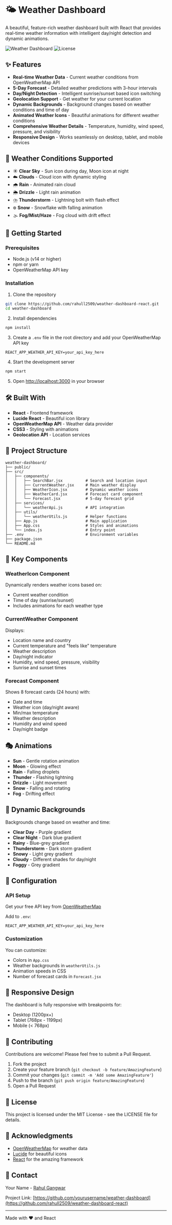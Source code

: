 # 🌤️ Weather Dashboard

A beautiful, feature-rich weather dashboard built with React that provides real-time weather information with intelligent day/night detection and dynamic animations.

![Weather Dashboard](https://img.shields.io/badge/React-18.x-blue.svg)
![License](https://img.shields.io/badge/license-MIT-green.svg)

## ✨ Features

- **Real-time Weather Data** - Current weather conditions from OpenWeatherMap API
- **5-Day Forecast** - Detailed weather predictions with 3-hour intervals
- **Day/Night Detection** - Intelligent sunrise/sunset based icon switching
- **Geolocation Support** - Get weather for your current location
- **Dynamic Backgrounds** - Background changes based on weather conditions and time of day
- **Animated Weather Icons** - Beautiful animations for different weather conditions
- **Comprehensive Weather Details** - Temperature, humidity, wind speed, pressure, and visibility
- **Responsive Design** - Works seamlessly on desktop, tablet, and mobile devices

## 🌟 Weather Conditions Supported

- ☀️ **Clear Sky** - Sun icon during day, Moon icon at night
- ☁️ **Clouds** - Cloud icon with dynamic styling
- 🌧️ **Rain** - Animated rain cloud
- 🌦️ **Drizzle** - Light rain animation
- ⛈️ **Thunderstorm** - Lightning bolt with flash effect
- ❄️ **Snow** - Snowflake with falling animation
- 🌫️ **Fog/Mist/Haze** - Fog cloud with drift effect

## 🚀 Getting Started

### Prerequisites

- Node.js (v14 or higher)
- npm or yarn
- OpenWeatherMap API key

### Installation

1. Clone the repository
```bash
git clone https://github.com/rahull2509/weather-dashboard-react.git
cd weather-dashboard
```

2. Install dependencies
```bash
npm install
```

3. Create a `.env` file in the root directory and add your OpenWeatherMap API key
```env
REACT_APP_WEATHER_API_KEY=your_api_key_here
```

4. Start the development server
```bash
npm start
```

5. Open [http://localhost:3000](http://localhost:3000) in your browser

## 🛠️ Built With

- **React** - Frontend framework
- **Lucide React** - Beautiful icon library
- **OpenWeatherMap API** - Weather data provider
- **CSS3** - Styling with animations
- **Geolocation API** - Location services

## 📁 Project Structure

```
weather-dashboard/
├── public/
├── src/
│   ├── components/
│   │   ├── SearchBar.jsx          # Search and location input
│   │   ├── CurrentWeather.jsx     # Main weather display
│   │   ├── WeatherIcon.jsx        # Dynamic weather icons
│   │   ├── WeatherCard.jsx        # Forecast card component
│   │   └── Forecast.jsx           # 5-day forecast grid
│   ├── services/
│   │   └── weatherApi.js          # API integration
│   ├── utils/
│   │   └── weatherUtils.js        # Helper functions
│   ├── App.js                     # Main application
│   ├── App.css                    # Styles and animations
│   └── index.js                   # Entry point
├── .env                           # Environment variables
├── package.json
└── README.md
```

## 🎨 Key Components

### WeatherIcon Component
Dynamically renders weather icons based on:
- Current weather condition
- Time of day (sunrise/sunset)
- Includes animations for each weather type

### CurrentWeather Component
Displays:
- Location name and country
- Current temperature and "feels like" temperature
- Weather description
- Day/night indicator
- Humidity, wind speed, pressure, visibility
- Sunrise and sunset times

### Forecast Component
Shows 8 forecast cards (24 hours) with:
- Date and time
- Weather icon (day/night aware)
- Min/max temperature
- Weather description
- Humidity and wind speed
- Day/night badge

## 🎭 Animations

- **Sun** - Gentle rotation animation
- **Moon** - Glowing effect
- **Rain** - Falling droplets
- **Thunder** - Flashing lightning
- **Drizzle** - Light movement
- **Snow** - Falling and rotating
- **Fog** - Drifting effect

## 🌈 Dynamic Backgrounds

Backgrounds change based on weather and time:
- **Clear Day** - Purple gradient
- **Clear Night** - Dark blue gradient
- **Rainy** - Blue-grey gradient
- **Thunderstorm** - Dark storm gradient
- **Snowy** - Light grey gradient
- **Cloudy** - Different shades for day/night
- **Foggy** - Grey gradient

## 🔧 Configuration

### API Setup

Get your free API key from [OpenWeatherMap](https://openweathermap.org/api)

Add to `.env`:
```env
REACT_APP_WEATHER_API_KEY=your_api_key_here
```

### Customization

You can customize:
- Colors in `App.css`
- Weather backgrounds in `weatherUtils.js`
- Animation speeds in CSS
- Number of forecast cards in `Forecast.jsx`

## 📱 Responsive Design

The dashboard is fully responsive with breakpoints for:
- Desktop (1200px+)
- Tablet (768px - 1199px)
- Mobile (< 768px)

## 🤝 Contributing

Contributions are welcome! Please feel free to submit a Pull Request.

1. Fork the project
2. Create your feature branch (`git checkout -b feature/AmazingFeature`)
3. Commit your changes (`git commit -m 'Add some AmazingFeature'`)
4. Push to the branch (`git push origin feature/AmazingFeature`)
5. Open a Pull Request

## 📝 License

This project is licensed under the MIT License - see the LICENSE file for details.

## 🙏 Acknowledgments

- [OpenWeatherMap](https://openweathermap.org/) for weather data
- [Lucide](https://lucide.dev/) for beautiful icons
- [React](https://reactjs.org/) for the amazing framework

## 📧 Contact

Your Name - [Rahul Gangwar](www.linkedin.com/in/rahullgangwar)

Project Link: [https://github.com/yourusername/weather-dashboard](https://github.com/rahull2509/weather-dashboard-react)

---

Made with ❤️ and React
